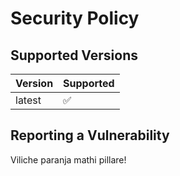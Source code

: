 # Security Policy

## Supported Versions

| Version | Supported          |
| ------- | ------------------ |
| latest  | :white_check_mark: |


## Reporting a Vulnerability

Viliche paranja mathi pillare!
